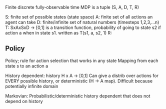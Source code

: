
Finite discrete fully-observable time MDP is a tuple (S, A, D, T, R)

S: finite set of possible states (state space)
A: finite set of all actions an agent can take
D: finite/infinite set of natural numbers (timesteps 1,2,3,...n)
T: SxAxSxD -> [0,1] is a transition function, probability of going to state s2 if action a when in state s1. written as T(s1, a, s2, 1)
R:

## Policy

Policy; rule for action selection that works in any state
Mapping from each state s to an action a

History dependent: history H x A -> [0,1] Can give a distrib over actions for EVERY possible history, or deterministic (H -> A map). Difficult because potentially infinite domain

Markovian: Probabilistic/deterministic history dependent that does not depend on history
